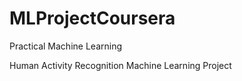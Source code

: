 MLProjectCoursera
=================
Practical Machine Learning

Human Activity Recognition Machine Learning Project
